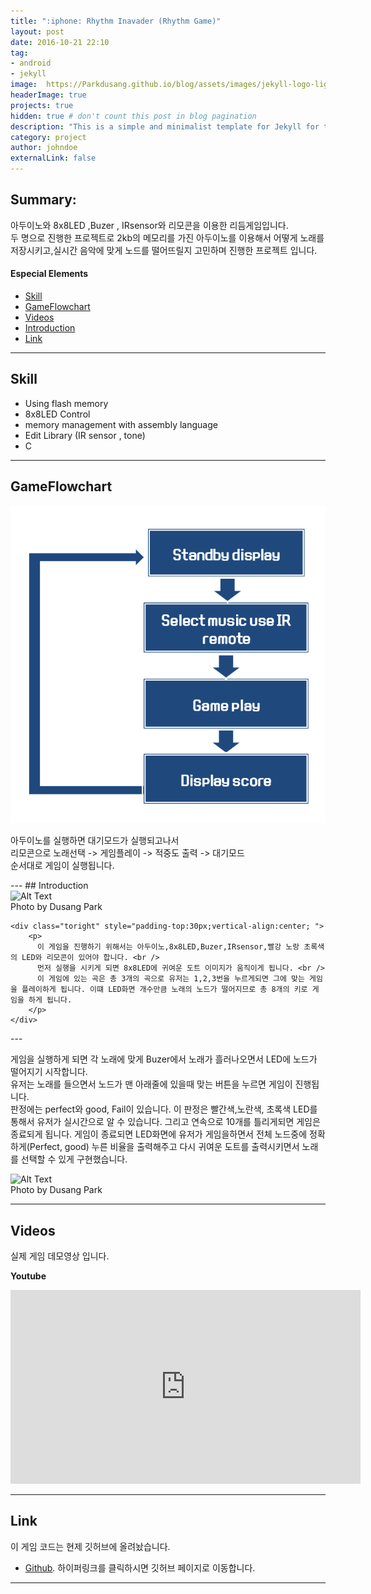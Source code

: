```yaml
---
title: ":iphone: Rhythm Inavader (Rhythm Game)"
layout: post
date: 2016-10-21 22:10
tag:
- android
- jekyll
image:  https://Parkdusang.github.io/blog/assets/images/jekyll-logo-light-solid.png
headerImage: true
projects: true
hidden: true # don't count this post in blog pagination
description: "This is a simple and minimalist template for Jekyll for those who likes to eat noodles."
category: project
author: johndoe
externalLink: false
---
```

## Summary:

아두이노와 8x8LED ,Buzer , IRsensor와 리모콘을 이용한 리듬게임입니다.  
두 명으로 진행한 프로젝트로 2kb의 메모리를 가진 아두이노를 이용해서 어떻게 노래를 저장시키고,실시간 음악에 맞게 노드를 떨어뜨릴지 고민하며 진행한 프로젝트 입니다.

#### Especial Elements
- [Skill](#skill)
- [GameFlowchart](#gameflowchart)
- [Videos](#videos)
- [Introduction](#introduction)
- [Link](#link)



---
## Skill

- Using flash memory
- 8x8LED Control
- memory management with assembly language
- Edit Library (IR sensor , tone)
- C

---
## GameFlowchart

<!-- ![Screenshot](https://raw.githubusercontent.com/Parkdusang/blog/gh-pages/assets/images/4_1.png)   -->
![Screenshot](https://raw.githubusercontent.com/Parkdusang/blog/gh-pages/assets/images/4_2.png)

<p> 아두이노를 실행하면 대기모드가 실행되고나서 <br />  <span>리모콘으로 노래선택 -> 게임플레이 -> 적중도 출력 -> 대기모드</span>  <br />순서대로 게임이 실행됩니다. </p>
---  
## Introduction

<div class="side-by-side">
    <div class="toleft">
        <img class="image" height="400"  src="{{ site.url }}/{{ 'assets/images/4_3.png' }}" alt="Alt Text">
        <figcaption class="caption">Photo by Dusang Park</figcaption>
    </div>

    <div class="toright" style="padding-top:30px;vertical-align:center; ">
        <p>
          이 게임을 진행하기 위해서는 아두이노,8x8LED,Buzer,IRsensor,빨강 노랑 초록색의 LED와 리모콘이 있어야 합니다. <br />
          먼저 실행을 시키게 되면 8x8LED에 귀여운 도트 이미지가 움직이게 됩니다. <br />
          이 게임에 있는 곡은 총 3개의 곡으로 유저는 1,2,3번을 누르게되면 그에 맞는 게임을 플레이하게 됩니다. 이떄 LED화면 개수만큼 노래의 노드가 떨어지므로 총 8개의 키로 게임을 하게 됩니다.
        </p>
    </div>
</div>
---  
<div class="side-by-side">
    <div class="toleft">
        <p>게임을 실행하게 되면 각 노래에 맞게 Buzer에서 노래가 흘러나오면서 LED에 노드가 떨어지기 시작합니다.<br / >
        유저는 노래를 들으면서 노드가 맨 아래줄에 있을때 맞는 버튼을 누르면 게임이 진행됩니다.<br />
        판정에는 perfect와 good, Fail이 있습니다. 이 판정은 빨간색,노란색, 초록색 LED를 통해서 유저가 실시간으로 알 수 있습니다.
        그리고 연속으로 10개를 틀리게되면 게임은 종료되게 됩니다.
        게임이 종료되면 LED화면에 유저가 게임을하면서 전체 노드중에 정확하게(Perfect, good) 누른 비율을 출력해주고 다시 귀여운 도트를 출력시키면서 노래를 선택할 수 있게 구현했습니다.
        </p>
    </div>
    <div class="toright">
        <img class="image" height="400" src="{{ site.url }}/{{ 'assets/images/4_4.gif' }}" alt="Alt Text">
        <figcaption class="caption">Photo by Dusang Park</figcaption>
    </div>
</div>

---
## Videos

실제 게임 데모영상 입니다.

**Youtube**

<iframe width="560" height="310" src="https://www.youtube.com/embed/dnNiW8sT0Ig" frameborder="0" allowfullscreen></iframe>


---
## Link
이 게임 코드는 현제 깃허브에 올려놨습니다.
- [Github](https://github.com/Parkdusang/robotProject). 하이퍼링크를 클릭하시면 깃허브 페이지로 이동합니다.

---
